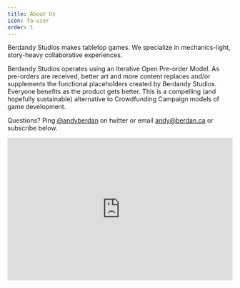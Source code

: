 ```yaml
---
title: About Us
icon: fa-user
order: 1
---
```


Berdandy Studios makes tabletop games. We specialize in mechanics-light, story-heavy collaborative experiences.

Berdandy Studios operates using an Iterative Open Pre-order Model. As pre-orders are received, better art and more content
replaces and/or supplements the functional placeholders created by Berdandy Studios. Everyone benefits as the product gets
better.  This is a compelling (and hopefully sustainable) alternative to Crowdfunding Campaign models of game development.

Questions? Ping [@andyberdan](http://twitter.com/andyberdan) on twitter or email [andy@berdan.ca](mailto:andy@berdan.ca) or subscribe below.

<iframe width="100%" height="320" src="https://berdandy.substack.com/embed" frameborder="0" scrolling="no"></iframe>
